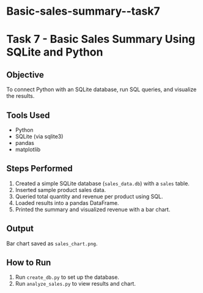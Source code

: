 # Basic-sales-summary--task7
# Task 7 - Basic Sales Summary Using SQLite and Python

## Objective
To connect Python with an SQLite database, run SQL queries, and visualize the results.

## Tools Used
- Python
- SQLite (via sqlite3)
- pandas
- matplotlib

## Steps Performed
1. Created a simple SQLite database (`sales_data.db`) with a `sales` table.
2. Inserted sample product sales data.
3. Queried total quantity and revenue per product using SQL.
4. Loaded results into a pandas DataFrame.
5. Printed the summary and visualized revenue with a bar chart.

## Output
Bar chart saved as `sales_chart.png`.

## How to Run
1. Run `create_db.py` to set up the database.
2. Run `analyze_sales.py` to view results and chart.
